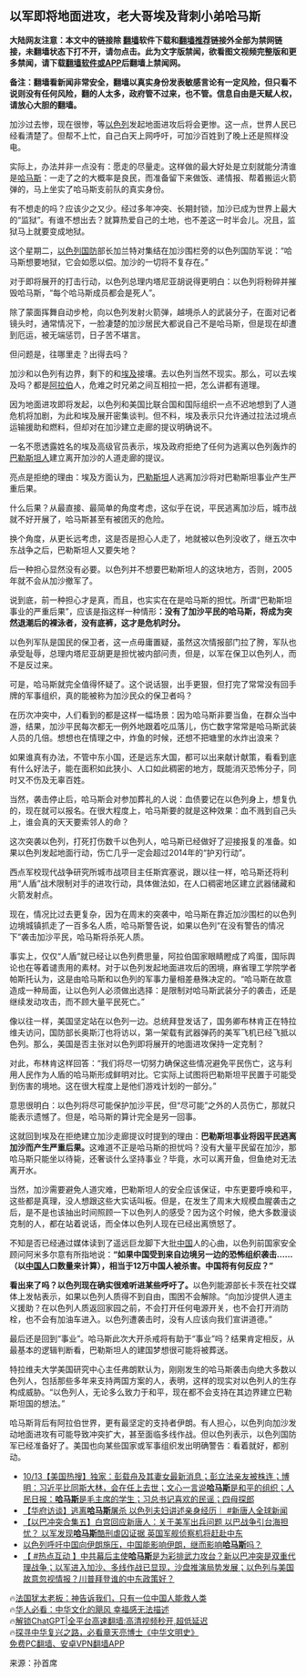  <!-- 面包屑导航 --> <h2>以军即将地面进攻，老大哥埃及背刺小弟哈马斯</h2> <p class="notice"><b>大陆网友注意：本文中的链接除 <a href="https://github.com/bannedbook/fanqiang" >翻墙</a>软件下载和<a href="https://github.com/killgcd/justmysocks/blob/master/README.md">翻墙推荐</a>链接外全部为禁网链接，未翻墙状态下打不开，请勿点击。此为文字版禁闻，欲看图文视频完整版和更多禁闻，请下载<a href="https://github.com/bannedbook/fanqiang">翻墙软件或APP</a>后翻墙上禁闻网。</p><p>备注：翻墙看新闻非常安全，翻墙以真实身份发表敏感言论有一定风险，但只看不说则没有任何风险，翻的人太多，政府管不过来，也不管。信息自由是天赋人权，请放心大胆的翻墙。</b></p>  <div class="entry"> <p>加沙过去惨，现在很惨，等<a href="https://www.bannedbook.org/bnews/tag/%e4%bb%a5%e8%89%b2%e5%88%97/" class="st_tag internal_tag" rel="tag" title="标签 以色列 下的日志">以色列</a>发起地面进攻后将会更惨。这一点，世界人民已经看清楚了。但帮不上忙，自己白天上网呼吁，可加沙百姓到了晚上还是照样没电。</p> <p>实际上，办法并非一点没有：愿走的尽量走。这样做的最大好处是立刻就能分清谁是<a href="https://www.bannedbook.org/bnews/tag/%e5%93%88%e9%a9%ac%e6%96%af/" class="st_tag internal_tag" rel="tag" title="标签 哈马斯 下的日志">哈马斯</a>：一走了之的大概率是良民，而准备留下来做饭、递情报、帮着搬运火箭弹的，马上坐实了哈马斯支前队的真实身份。</p> <p>有不想走的吗？应该少之又少。经过多年冲突、长期封锁，加沙已成为世界上最大的“监狱”。有谁不想出去？就算热爱自己的土地，也不差这一时半会儿。况且，监狱马上就要变成地狱。</p> <p>这个星期二，<a href="https://www.bannedbook.org/bnews/tag/%E4%BB%A5%E8%89%B2%E5%88%97%E5%9B%BD%E9%98%B2/" class="st_tag internal_tag" rel="tag" title="标签 以色列国防 下的日志">以色列国防</a>部长加兰特对集结在加沙围栏旁的以色列国防军说：“哈马斯想要地狱，它会如愿以偿。加沙的一切将不复存在。”</p> <p>对于即将展开的打击行动，以色列总理内塔尼亚胡说得更明白：以色列将粉碎并摧毁哈马斯，“每个哈马斯成员都会是死人”。</p> <p>除了蒙面挥舞自动步枪，向以色列发射火箭弹，越境杀人的武装分子，在面对记者镜头时，通常情况下，一脸凄楚的加沙居民大都说自己不是哈马斯，但是现在却遭到厄运，被无端惩罚，日子苦不堪言。</p> <p>但问题是，往哪里走？出得去吗？</p> <p>加沙和以色列有边界，剩下的和<a href="https://www.bannedbook.org/bnews/tag/%e5%9f%83%e5%8f%8a/" class="st_tag internal_tag" rel="tag" title="标签 埃及 下的日志">埃及</a>接壤。去以色列当然不现实。那么，可以去埃及吗？都是<a href="https://www.bannedbook.org/bnews/tag/%e9%98%bf%e6%8b%89%e4%bc%af/" class="st_tag internal_tag" rel="tag" title="标签 阿拉伯 下的日志">阿拉伯</a>人，危难之时兄弟之间互相拉一把，怎么讲都有道理。</p> <p>因为地面进攻即将发起，以色列和美国比联合国和国际组织一点不迟地想到了人道危机将加剧，为此和埃及展开密集谈判。但不料，埃及表示只允许通过拉法过境点运输援助和燃料，但却对在加沙建立走廊的提议明确说不。</p> <p>一名不愿透露姓名的埃及高级官员表示，埃及政府拒绝了任何为逃离以色列轰炸的<a href="https://www.bannedbook.org/bnews/tag/%E5%B7%B4%E5%8B%92%E6%96%AF%E5%9D%A6%E4%BA%BA/" class="st_tag internal_tag" rel="tag" title="标签 巴勒斯坦人 下的日志">巴勒斯坦人</a>建立离开加沙的人道走廊的提议。</p> <p>亮点是拒绝的理由：埃及方面认为，<a href="https://www.bannedbook.org/bnews/tag/%e5%b7%b4%e5%8b%92%e6%96%af%e5%9d%a6/" class="st_tag internal_tag" rel="tag" title="标签 巴勒斯坦 下的日志">巴勒斯坦</a>人逃离加沙将对巴勒斯坦事业产生严重后果。</p> <p>什么后果？从最直接、最简单的角度考虑，这似乎在说，平民逃离加沙后，城市战就不好开展了，哈马斯甚至有被团灭的危险。</p> <p>换个角度，从更长远考虑，这是否是担心人走了，地就被以色列没收了，继五次中东战争之后，巴勒斯坦人又要失地？</p> <p>后一种担心显然没有必要。以色列并不想要巴勒斯坦人的这块地方，否则，2005年就不会从加沙撤军了。</p> <p>说到底，前一种担心才是真，而且，也实实在在是哈马斯的担忧。所谓“巴勒斯坦事业的严重后果”，应该是指这样一种情形<strong>：没有了加沙平民的哈马斯，将成为突然退潮后的裸泳者，没有底裤，这才是危机时分。</strong></p> <p>以色列军队是国民的保卫者，这一点毋庸置疑，虽然这次情报部门拉了胯，军队也承受耻辱，总理内塔尼亚胡更是担忧被内部问责，但是，以军在保卫以色列人，而不是反过来。</p> <p>可是，哈马斯就完全值得怀疑了。这个说话狠，出手更狠，但打完了常常没有回手牌的军事组织，真的能被称为加沙民众的保卫者吗？</p> <p>在历次冲突中，人们看到的都是这样一幅场景：因为哈马斯非要当鱼，在群众当中游，结果，加沙平民每次都无一例外地跟着吃瓜落儿，伤亡数字常常是哈马斯武装人员的几倍。想想也在情理之中，炸鱼的时候，还想不把塘里的水炸出浪来？</p>  <p>如果谁真有办法，不管中东小国，还是远东大国，都可以出来献计献策，看看到底有什么好法子，能在面积如此狭小、人口如此稠密的地方，既能消灭恐怖分子，同时又不伤及无辜百姓。</p> <p>当然，袭击停止后，哈马斯会对参加葬礼的人说：血债要记在以色列身上，想复仇的，现在就可以报名。在很大程度上，哈马斯要的就是这种效果：血不溅到自己头上，谁会真的天天要索邻人的命？</p> <p>这次突袭以色列，打死打伤数千以色列人，哈马斯已经做好了迎接报复的准备。如果以色列发起地面行动，伤亡几乎一定会超过2014年的“护刃行动”。</p> <p>西点军校现代战争研究所城市战项目主任斯宾塞说，跟以往一样，哈马斯还将利用“人盾”战术限制对手的进攻行动，具体做法如，在人口稠密地区建立武器储藏和火箭发射点。</p> <p>现在，情况比过去更复杂，因为在周末的突袭中，哈马斯在靠近加沙围栏的以色列边境城镇抓走了一百多名人质，哈马斯警告说，如果以色列“在没有警告的情况下”袭击加沙平民，哈马斯将杀死人质。</p> <p>事实上，仅仅“人盾”就已经让以色列费思量，阿拉伯国家眼睛瞪成了鸡蛋，国际舆论也在等着谴责用的素材。对于以色列发起地面进攻后的困境，麻省理工学院学者帕斯托认为，这是由哈马斯和以色列的军事力量相差悬殊决定的。“哈马斯在故意造成一种局面，让以色列人必须做出选择：是限制对哈马斯武装分子的袭击，还是继续发动攻击，而不顾大量平民死亡。”</p> <p>像以往一样，美国坚定站在以色列一边。总统拜登发话了，国务卿布林肯正在特拉维夫访问，国防部长奥斯汀也将访以，第一架载有武器弹药的美军飞机已经飞抵以色列。那么，美国是否主张对以色列即将展开的地面进攻保持一定克制？</p> <p>对此，布林肯这样回答：“我们将尽一切努力确保这些情况避免平民伤亡，这与利用人民作为人盾的哈马斯形成鲜明对比。它实际上试图将巴勒斯坦平民置于可能受到伤害的境地。这在很大程度上是他们游戏计划的一部分。”</p> <p>意思很明白：以色列将尽可能保护加沙平民，但“尽可能”之外的人员伤亡，那就只能表示遗憾了。但是，哈马斯的算计完全是另一回事。</p>  <p>这就回到埃及在拒绝建立加沙走廊提议时提到的理由：<strong>巴勒斯坦事业将因平民逃离加沙而产生严重后果。</strong>这难道不正是哈马斯的担忧吗？没有大量平民留在加沙，那哈马斯只能坐以待毙，还奢谈什么坚持事业？毕竟，水可以离开鱼，但鱼绝对无法离开水。</p> <p>当然，加沙需要避免人道灾难，巴勒斯坦人的安全应该保证，中东更要呼唤和平，这些都是真理，没人想跟这些大实话叫板。但是，在发生了周末大规模血腥袭击之后，是不是也该抽出时间照顾一下以色列人的感受？因为这个时候，绝大多数漫谈克制的人，都在站着说话，而全体以色列人现在已经出离愤怒了。</p> <p>不知是否已经通过媒体读到了遥远巨龙脚下大批<span class='wp_keywordlink_affiliate'><a href="https://www.bannedbook.org/" title="中国" target="_blank">中国</a></span>人的心曲，以色列前国家安全顾问阿米多尔意有所指地说：<strong>“如果中国受到来自边境另一边的恐怖组织袭击……（以<a href="https://www.bannedbook.org/bnews/tag/%e4%b8%ad%e5%9b%bd%e4%ba%ba/" class="st_tag internal_tag" rel="tag" title="标签 中国人 下的日志">中国人</a>口数量来计算），相当于12万中国人被杀害。中国将有何反应？”</strong></p> <p><strong>看出来了吗？以色列现在确实很难听进某些呼吁了。</strong>以色列能源部长卡茨在社交媒体上发帖表示，如果以色列人质得不到自由，围困不会解除。“向加沙提供人道主义援助？在以色列人质返回家园之前，不会打开任何电源开关，也不会打开消防栓，也不会有加油车进入。以色列遭袭击时，没有人应该向我们宣讲道德。”</p> <p>最后还是回到“事业”。哈马斯此次大开杀戒将有助于“事业”吗？结果肯定相反，从最基本的逻辑判断看，巴勒斯坦人的建国梦想很可能将被葬送。</p> <p>特拉维夫大学美国研究中心主任弗朗默认为，刚刚发生的哈马斯袭击向绝大多数以色列人，包括那些多年来支持两国方案的人，表明，这样的现实对以色列人的生存构成威胁。“以色列人，无论多么致力于和平，现在都不会支持在其边界建立巴勒斯坦国的想法。”</p> <p>哈马斯背后有阿拉伯世界，更有最坚定的支持者伊朗。有人担心，以色列向加沙发动地面进攻有可能导致冲突扩大，甚至面临多线作战。但以色列表示，以色列国防军已经准备好了。美国也向某些国家或军事组织发出明确警告：看着就好，都别动。</p> <!--<div id="taboola-mid-1"></div>--><ul class='op-related-articles' title='相关阅读'> <li><a href='https://www.bannedbook.org/bnews/bannedvideo/20231014/1946985.html' target='_blank'>10/13【美国热搜】独家：彭载舟及其妻女最新消息；彭立法亲友被株连；博明：习近平比同斯大林，会在任上去世；文心一言说<b>哈马斯</b>是和平的组织；人民日报：<b>哈马斯</b>是毛主席的学生；习总书记喜欢的民谣；四母探郎</a></li> <li><a href='https://www.bannedbook.org/bnews/bannedvideo/20231014/1946969.html' target='_blank'>【华府访谈】逃离<b>哈马斯</b>屠杀 以色列夫妇讲述亲身经历｜ #新唐人全球新闻</a></li> <li><a href='https://www.bannedbook.org/bnews/bannedvideo/20231014/1946964.html' target='_blank'>【以巴冲突合集五】白宫回应新唐人：关于美军出兵问题  以巴战争引台海担忧？ 以军发现<b>哈马斯</b>酷刑虐囚证据 英国军舰侦察机将赶赴中东</a></li> <li><a href='https://www.bannedbook.org/bnews/headline/20231014/1946961.html' target='_blank'>以色列呼吁中国向伊朗施压，中国能影响伊朗，继而影响<b>哈马斯</b>吗？</a></li> <li><a href='https://www.bannedbook.org/bnews/bannedvideo/20231014/1946950.html' target='_blank'>【 #热点互动 】中共幕后主使<b>哈马斯</b>是为彩排武力攻台？新以巴冲突是双重代理战争；以军进入加沙、多线作战已显现，沙盘推演局势发展；以色列与美国故意忽视情报？川普拜登谁的中东政策好？</a></li> </ul> <p class="texttj"> 🔥<a href="https://www.bannedbook.org/bnews/ssgc/20230219/1850782.html" target="_blank">法国犹太老板：神告诉我们，只有一位中国人能救人类</a><br/> 🔥<a href="https://www.bannedbook.org/bnews/comments/20220220/1694796.html" target="_blank">华人必看：中华文化的飓风 幸福感无法描述</a><br/> 🔥<a href="https://github.com/bannedbook/fanqiang/wiki/V2ray%E6%9C%BA%E5%9C%BA" target="_blank">解锁ChatGPT|全平台高速翻墙:高清视频秒开,超低延迟</a><br/> 🔥<a href="https://www.bannedbook.org/bnews/comments/20220808/1768773.html" target="_blank">探寻中华复兴之路，必看章天亮博士《中华文明史》</a><br/> <a href="https://github.com/bannedbook/fanqiang/wiki/%E7%A6%81%E9%97%BB%E7%BD%91%E5%AE%89%E5%8D%93%E7%BF%BB%E5%A2%99%E6%96%B0%E9%97%BBAPP" target="_blank">免费PC翻墙、安卓VPN翻墙APP</a><br/> </p><p class="src-info">来源：孙首席 </p> <a name='sharetosocial'></a> <div style="margin-bottom:5px;padding-bottom:5px;clear:both"> <div id="archive-pix-1" class="banner-ads"> <!-- AuctionX Display platform tag START --> <div id="27602x728x90x621x_ADSLOT1" clicktrack="%%CLICK_URL_ESC%%"></div>  <!-- AuctionX Display platform tag END --> </div> <div id="archive-pix-2" class="banner-ads"> <!-- AuctionX Display platform tag START --> <div id="27556x300x250x621x_ADSLOT1" clicktrack="%%CLICK_URL_ESC%%" style="margin:0 auto;text-align:center"></div>  <!-- AuctionX Display platform tag END --> </div> </div>  <div id="archive-pix-1" class="banner-ads"> <!-- AuctionX Display platform tag START --> <div id="27603x728x90x621x_ADSLOT1" clicktrack="%%CLICK_URL_ESC%%"></div>  <!-- AuctionX Display platform tag END --> </div> </div><!--END ENTRY--> 